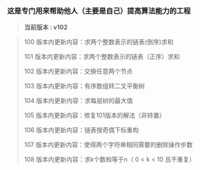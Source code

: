 ### 这是专门用来帮助他人（主要是自己）提高算法能力的工程
> **当前版本 : v102**

> 100 版本内更新内容：求两个整数表示的链表(倒序)求和
>
> 101 版本内更新内容：求两个整数表示的链表（正序）求和
> 
> 102 版本内更新内容：交换任意两个节点
>
> 103 版本内更新内容：有序数组转二叉平衡树
>
> 104 版本内更新内容：求每层树的最大值
>
> 105 版本内更新内容：修复101版本的解法（非转置）
>
> 106 版本内更新内容：链表按奇偶下标重构
>
> 107 版本内更新内容：使得两个字符串相同需要的删除操作步数
>
> 108 版本内更新内容：求k个数和等于n（ 0 < k < 10 且不重复）
